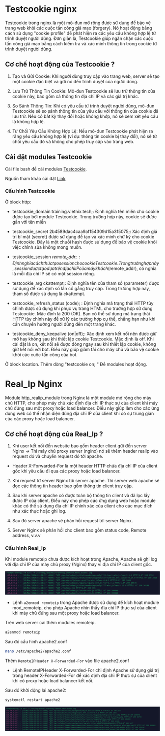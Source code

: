 # Testcookie nginx

Testcookie trong nginx là một mô-đun mở rộng được sử dụng để bảo vệ trang web khỏi các cuộc tấn công giả mạo (forgery). Nó hoạt động bằng cách sử dụng "cookie profile" để phát hiện ra các yêu cầu không hợp lệ từ trình duyệt người dùng. Đơn giản là, Testcookie giúp ngăn chặn các cuộc tấn công giả mạo bằng cách kiểm tra và xác minh thông tin trong cookie từ trình duyệt người dùng.

## Cơ chế hoạt động của Testcookie ?

1. Tạo và Gửi Cookie: Khi người dùng truy cập vào trang web, server sẽ tạo một cookie đặc biệt và gửi nó đến trình duyệt của người dùng.

2. Lưu Trữ Thông Tin Cookie: Mô-đun Testcookie sẽ lưu trữ thông tin của cookie này, bao gồm cả thông tin địa chỉ IP và các giá trị khác.

3. So Sánh Thông Tin: Khi có yêu cầu từ trình duyệt người dùng, mô-đun Testcookie sẽ so sánh thông tin của yêu cầu với thông tin của cookie đã lưu trữ. Nếu có bất kỳ thay đổi hoặc không khớp, nó sẽ xem xét yêu cầu là không hợp lệ.

4. Từ Chối Yêu Cầu Không Hợp Lệ: Nếu mô-đun Testcookie phát hiện ra rằng yêu cầu không hợp lệ (ví dụ: thông tin cookie bị thay đổi), nó sẽ từ chối yêu cầu đó và không cho phép truy cập vào trang web.

## Cài đặt modules Testcookie

Cài file bash để cài modules [Testcookie](https://github.com/namhikelo/Training_Vietnix/blob/main/script/install_Testcookie.sh).

Nguồn tham khảo cài đặt [Link](https://hocvps.com/huong-dan-tang-toc-nginx-web-server-voi-pagespeed/comment-page-1/)

### Cấu hình Testcookie

Ở block http:

* testcookie_domain training.vietnix.tech;: Định nghĩa tên miền cho cookie được tạo bởi module Testcookie. Trong trường hợp này, cookie sẽ được gắn với tên miền 

* testcookie_secret 2b4589dac4caa9af154309d15a315075;: Xác định giá trị bí mật (secret) được sử dụng để tạo và xác minh chữ ký cho cookie Testcookie. Đây là một chuỗi hash được sử dụng để bảo vệ cookie khỏi việc chỉnh sửa không mong muốn.

* testcookie_session $remote_addr;: Định nghĩa cách thức tạo session cho cookie Testcookie. Trong trường hợp này, session được tạo dựa trên địa chỉ IP của máy khách ($remote_addr), có nghĩa là mỗi địa chỉ IP sẽ có một session riêng.

* testcookie_arg ckattempt;: Định nghĩa tên của tham số (parameter) được sử dụng để xác định số lần cố gắng truy cập. Trong trường hợp này, tham số được sử dụng là ckattempt.

* testcookie_refresh_status (code); : Định nghĩa mã trạng thái HTTP tùy chỉnh được sử dụng khi phục vụ trang HTML cho trường hợp sử dụng Testcookie. Mặc định là 200 (OK). Bạn có thể sử dụng mã trạng thái HTTP tùy chỉnh này để xử lý các trường hợp cụ thể, chẳng hạn như khi cần chuyển hướng người dùng đến một trang khác.

* testcookie_deny_keepalive (on|off);: Xác định xem kết nối nên được giữ mở hay không sau khi thiết lập cookie Testcookie. Mặc định là off. Khi cài đặt là on, kết nối sẽ được đóng ngay sau khi thiết lập cookie, không giữ kết nối với bot. Điều này giúp giảm tải cho máy chủ và bảo vệ cookie khỏi các cuộc tấn công của bot.

Ở block location. Thêm dòng "testcookie on; " Để modules hoạt động.

# Real_Ip Nginx

Module http_realip_module trong Nginx là một module mở rộng cho máy chủ HTTP, cho phép máy chủ xác định địa chỉ IP thực sự của client khi máy chủ đứng sau một proxy hoặc load balancer. Điều này giúp làm cho các ứng dụng web có thể nhận diện đúng địa chỉ IP của client khi có sự trung gian của các proxy hoặc load balancer.

## Cơ chế hoạt động của Real_Ip ?

1. Khi user kết nối đến website bao gồm header client gửi đến server Nginx -> Thì máy chủ proxy server (nginx) nó sẽ thêm header realip vào request đó và chuyển request đó tới apache.

* Header X-Forwarded-For là một header HTTP chứa địa chỉ IP của client gốc khi yêu cầu đi qua các proxy hoặc load balancer.

2. Khi request từ server Nginx tới server apache. Thì server web apache sẽ đọc các thông tin  header bao gồm thông tin client truy cập.

3. Sau khi server apache có được toàn bộ thông tin client và đã lọc lấy được IP của client. Điều này cho phép các ứng dụng web hoặc module khác có thể sử dụng địa chỉ IP chính xác của client cho các mục đích như xác thực hoặc ghi log.

4. Sau đó server apache sẽ phản hồi request tới server Nginx.

5. Server Nginx sẽ phản hồi cho client bao gồm status code, Remote address, v.v.v

### Cấu hình Real_Ip

Khi module remoteip chưa được kích hoạt trong Apache, Apache sẽ ghi log với địa chỉ IP của máy chủ proxy (Nginx) thay vì địa chỉ IP của client gốc.

![log_apache](/img/log_apache.png)

* Lệnh ``a2enmod remoteip``  trong Apache được sử dụng để kích hoạt module mod_remoteip, cho phép Apache nhìn thấy địa chỉ IP thực sự của client khi máy chủ đứng sau một proxy hoặc load balancer.

Trên web server cài thêm modules remoteip.

```bash 
a2enmod remoteip
```

Sau đó cấu hình apache2.conf

```bash 
nano /etc/apache2/apache2.conf
```

Thêm ``RemoteIPHeader X-Forwarded-For`` vào file apache2.conf

* Lệnh RemoteIPHeader X-Forwarded-For chỉ định Apache sử dụng giá trị trong header X-Forwarded-For để xác định địa chỉ IP thực sự của client khi có proxy hoặc load balancer kết nối.

Sau đó khởi động lại apache2:

```bash
systemctl restart apache2
```

![ip_real](/img/ip_real.png)
